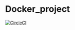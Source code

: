 # Docker_project
[![CircleCI](https://app.circleci.com/pipelines/github/Ramrbs1/Docker_project.svg?style=svg&circle-token=498e546cdfa71e77222b2f068d764b6b8c14ce2e)](https://app.circleci.com/pipelines/github/Ramrbs1/Docker_project)
